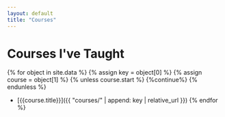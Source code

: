 ```yaml
---
layout: default
title: "Courses"
---
```

# Courses I've Taught
{% for object in site.data %}
	{% assign key = object[0] %}
	{% assign course = object[1] %}
	{% unless course.start %}
		{%continue%}
	{% endunless %}
* [{{course.title}}]({{ "courses/" | append: key | relative_url }})
{% endfor %}
